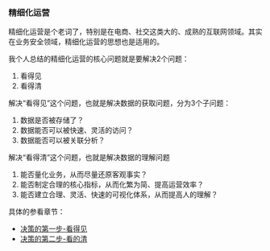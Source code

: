### 精细化运营

精细化运营是个老词了，特别是在电商、社交这类大的、成熟的互联网领域。其实在业务安全领域，精细化运营的思想也是适用的。

我个人总结的精细化运营的核心问题就是要解决2个问题：
1. 看得见
2. 看得清

解决“看得见”这个问题，也就是解决数据的获取问题，分为3个子问题：
1. 数据是否被存储了？
2. 数据能否可以被快速、灵活的访问？
3. 数据能否可以被关联分析？

解决“看得清”这个问题，也就是解决数据的理解问题
1. 能否量化业务，从而尽量还原客观事实？
2. 能否制定合理的核心指标，从而化繁为简、提高运营效率？
3. 能否建立合理、灵活、快速的可视化体系，从而提高人的理解？

具体的参看章节：
* [决策的第一步-看得见](决策的第一步-看得见.md)
* [决策的第二步-看的清](决策的第二步-看的清.md)
